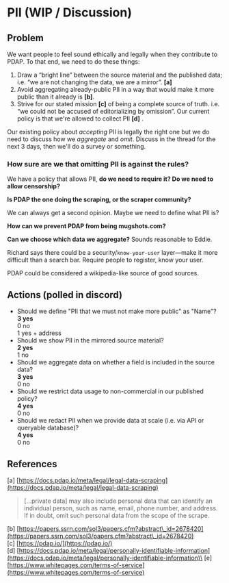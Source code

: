 # PII (WIP / Discussion)

## Problem

We want people to feel sound ethically and legally when they contribute to PDAP. To that end, we need to do these things:&#x20;

1. Draw a “bright line” between the source material and the published data; i.e. “we are not changing the data, we are a mirror”. **\[a]**&#x20;
2. Avoid aggregating already-public PII in a way that would make it more public than it already is **\[b]**.
3. Strive for our stated mission **\[c]** of being a complete source of truth. i.e. “we could not be accused of editorializing by omission”. Our current policy is that we're allowed to collect PII **\[d]** .&#x20;

Our existing policy about _accepting_ PII is legally the right one but we do need to discuss how we _aggregate_ and _omit_. Discuss in the thread for the next 3 days, then we'll do a survey or something.&#x20;

### How sure are we that omitting PII is against the rules?

We have a policy that allows PII, **do we need to require it? Do we need to allow censorship?**

**Is PDAP the one doing the scraping, or the scraper community?**

We can always get a second opinion. Maybe we need to define what PII is?

**How can we prevent PDAP from being mugshots.com?**

**Can we choose which data we aggregate?** Sounds reasonable to Eddie.

Richard says there could be a security/`know-your-user` layer—make it more difficult than a search bar. Require people to register, know your user.

PDAP could be considered a wikipedia-like source of good sources.

## Actions (polled in discord)

* Should we define "PII that we must not make more public" as "Name"?\
  **3 yes** \
  0 no \
  1 yes + address
* Should we show PII in the mirrored source material?\
  **2 yes**\
  1 no
* Should we aggregate data on whether a field is included in the source data?\
  **3 yes**\
  0 no
* Should we restrict data usage to non-commercial in our published policy?\
  **4 yes**\
  0 no
* Should we redact PII when we provide data at scale (i.e. via API or queryable database)?\
  **4 yes**\
  0 no

## References

\[a] [https://docs.pdap.io/meta/legal/legal-data-scraping](https://docs.pdap.io/meta/legal/legal-data-scraping)

> \[...private data] may also include personal data that can identify an individual person, such as name, email, phone number, and address. If in doubt, omit such personal data from the scope of the scrape.

\[b] [https://papers.ssrn.com/sol3/papers.cfm?abstract\_id=2678420](https://papers.ssrn.com/sol3/papers.cfm?abstract\_id=2678420) \
\[c] [https://pdap.io/](https://pdap.io/) \
\[d] [https://docs.pdap.io/meta/legal/personally-identifiable-information](https://docs.pdap.io/meta/legal/personally-identifiable-information)\
\[e] [https://www.whitepages.com/terms-of-service](https://www.whitepages.com/terms-of-service)
